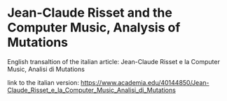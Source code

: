 # Jean-Claude Risset and the Computer Music, Analysis of Mutations

English transaltion of the italian article: Jean-Claude Risset e la Computer Music, Analisi di Mutations

link to the italian version: https://www.academia.edu/40144850/Jean-Claude_Risset_e_la_Computer_Music_Analisi_di_Mutations
